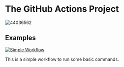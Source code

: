 # The GitHub Actions Project

![44036562](https://github.com/d4rkr0n1n/the-github-actions-project/assets/39593927/7c4bd210-9a1d-4449-ade4-6dd28ca4d93a)

## Examples

[![Simple Workflow](https://github.com/d4rkr0n1n/the-github-actions-project/actions/workflows/simple-workflow.yml/badge.svg)](https://github.com/d4rkr0n1n/the-github-actions-project/actions/workflows/simple-workflow.yml)

This is a simple workflow to run some basic commands.
